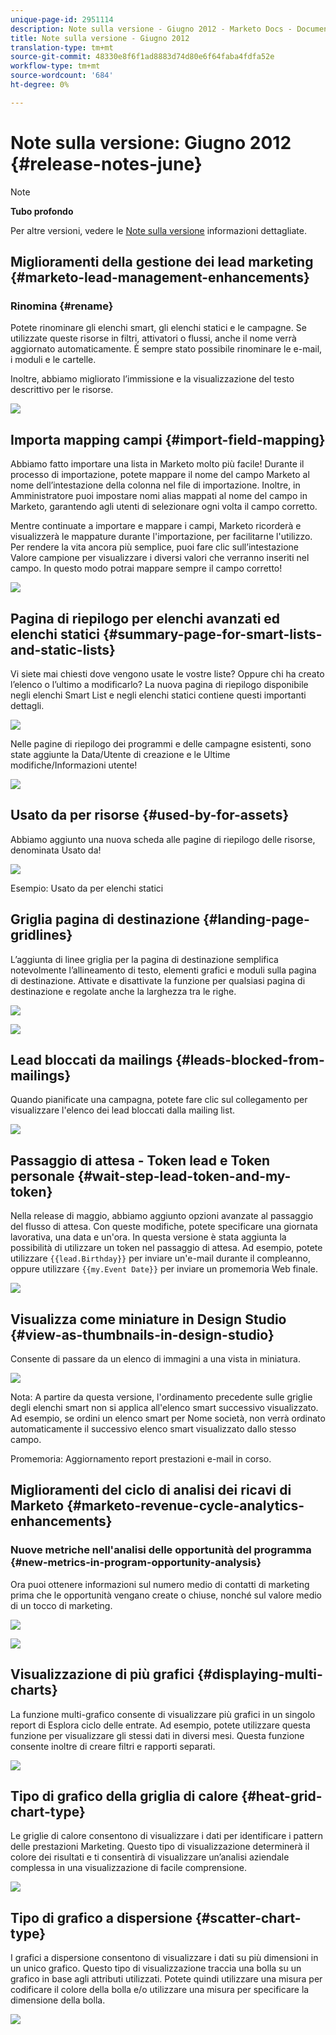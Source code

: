 ```yaml
---
unique-page-id: 2951114
description: Note sulla versione - Giugno 2012 - Marketo Docs - Documentazione prodotto
title: Note sulla versione - Giugno 2012
translation-type: tm+mt
source-git-commit: 48330e8f6f1ad8883d74d80e6f64faba4fdfa52e
workflow-type: tm+mt
source-wordcount: '684'
ht-degree: 0%

---
```



# Note sulla versione: Giugno 2012 {#release-notes-june}

>[!NOTE]
>
>**Tubo profondo**
>
>Per altre versioni, vedere le [Note sulla versione](http://docs.marketo.com/display/docs/release+notes) informazioni dettagliate.

## Miglioramenti della gestione dei lead marketing {#marketo-lead-management-enhancements}

### Rinomina {#rename}

Potete rinominare gli elenchi smart, gli elenchi statici e le campagne. Se utilizzate queste risorse in filtri, attivatori o flussi, anche il nome verrà aggiornato automaticamente. È sempre stato possibile rinominare le e-mail, i moduli e le cartelle.

Inoltre, abbiamo migliorato l’immissione e la visualizzazione del testo descrittivo per le risorse.

![](assets/image2014-9-23-10-3a23-3a10.png)

## Importa mapping campi {#import-field-mapping}

Abbiamo fatto importare una lista in Marketo molto più facile! Durante il processo di importazione, potete mappare il nome del campo Marketo al nome dell’intestazione della colonna nel file di importazione. Inoltre, in Amministratore puoi impostare nomi alias mappati al nome del campo in Marketo, garantendo agli utenti di selezionare ogni volta il campo corretto.

Mentre continuate a importare e mappare i campi, Marketo ricorderà e visualizzerà le mappature durante l&#39;importazione, per facilitarne l&#39;utilizzo. Per rendere la vita ancora più semplice, puoi fare clic sull’intestazione Valore campione per visualizzare i diversi valori che verranno inseriti nel campo. In questo modo potrai mappare sempre il campo corretto!

![](assets/image2014-9-23-10-3a23-3a27.png)

## Pagina di riepilogo per elenchi avanzati ed elenchi statici {#summary-page-for-smart-lists-and-static-lists}

Vi siete mai chiesti dove vengono usate le vostre liste? Oppure chi ha creato l’elenco o l’ultimo a modificarlo? La nuova pagina di riepilogo disponibile negli elenchi Smart List e negli elenchi statici contiene questi importanti dettagli.

![](assets/image2014-9-23-10-3a23-3a40.png)

Nelle pagine di riepilogo dei programmi e delle campagne esistenti, sono state aggiunte la Data/Utente di creazione e le Ultime modifiche/Informazioni utente!

![](assets/image2014-9-23-10-3a23-3a54.png)

## Usato da per risorse {#used-by-for-assets}

Abbiamo aggiunto una nuova scheda alle pagine di riepilogo delle risorse, denominata Usato da!

![](assets/image2014-9-23-10-3a24-3a5.png)

Esempio: Usato da per elenchi statici

## Griglia pagina di destinazione {#landing-page-gridlines}

L’aggiunta di linee griglia per la pagina di destinazione semplifica notevolmente l’allineamento di testo, elementi grafici e moduli sulla pagina di destinazione. Attivate e disattivate la funzione per qualsiasi pagina di destinazione e regolate anche la larghezza tra le righe.

![](assets/image2014-9-23-10-3a24-3a19.png)

![](assets/image2014-9-23-10-3a24-3a33.png)

## Lead bloccati da mailings {#leads-blocked-from-mailings}

Quando pianificate una campagna, potete fare clic sul collegamento per visualizzare l&#39;elenco dei lead bloccati dalla mailing list.

![](assets/image2014-9-23-10-3a24-3a51.png)

## Passaggio di attesa - Token lead e Token personale {#wait-step-lead-token-and-my-token}

Nella release di maggio, abbiamo aggiunto opzioni avanzate al passaggio del flusso di attesa. Con queste modifiche, potete specificare una giornata lavorativa, una data e un&#39;ora. In questa versione è stata aggiunta la possibilità di utilizzare un token nel passaggio di attesa. Ad esempio, potete utilizzare `{{lead.Birthday}}` per inviare un&#39;e-mail durante il compleanno, oppure utilizzare `{{my.Event Date}}` per inviare un promemoria Web finale.

![](assets/image2014-9-23-10-3a25-3a57.png)

## Visualizza come miniature in Design Studio {#view-as-thumbnails-in-design-studio}

Consente di passare da un elenco di immagini a una vista in miniatura.

![](assets/image2014-9-23-10-3a26-3a13.png)

Nota: A partire da questa versione, l&#39;ordinamento precedente sulle griglie degli elenchi smart non si applica all&#39;elenco smart successivo visualizzato. Ad esempio, se ordini un elenco smart per Nome società, non verrà ordinato automaticamente il successivo elenco smart visualizzato dallo stesso campo.

Promemoria: Aggiornamento report prestazioni e-mail in corso.

## Miglioramenti del ciclo di analisi dei ricavi di Marketo {#marketo-revenue-cycle-analytics-enhancements}

### Nuove metriche nell&#39;analisi delle opportunità del programma {#new-metrics-in-program-opportunity-analysis}

Ora puoi ottenere informazioni sul numero medio di contatti di marketing prima che le opportunità vengano create o chiuse, nonché sul valore medio di un tocco di marketing.

![](assets/image2014-9-23-10-3a26-3a30.png)

![](assets/image2014-9-23-10-3a26-3a41.png)

## Visualizzazione di più grafici {#displaying-multi-charts}

La funzione multi-grafico consente di visualizzare più grafici in un singolo report di Esplora ciclo delle entrate. Ad esempio, potete utilizzare questa funzione per visualizzare gli stessi dati in diversi mesi. Questa funzione consente inoltre di creare filtri e rapporti separati.

![](assets/image2014-9-23-10-3a27-3a41.png)

## Tipo di grafico della griglia di calore {#heat-grid-chart-type}

Le griglie di calore consentono di visualizzare i dati per identificare i pattern delle prestazioni Marketing. Questo tipo di visualizzazione determinerà il colore dei risultati e ti consentirà di visualizzare un’analisi aziendale complessa in una visualizzazione di facile comprensione.

![](assets/image2014-9-23-10-3a28-3a21.png)

## Tipo di grafico a dispersione {#scatter-chart-type}

I grafici a dispersione consentono di visualizzare i dati su più dimensioni in un unico grafico. Questo tipo di visualizzazione traccia una bolla su un grafico in base agli attributi utilizzati. Potete quindi utilizzare una misura per codificare il colore della bolla e/o utilizzare una misura per specificare la dimensione della bolla.

![](assets/image2014-9-23-10-3a29-3a7.png)
